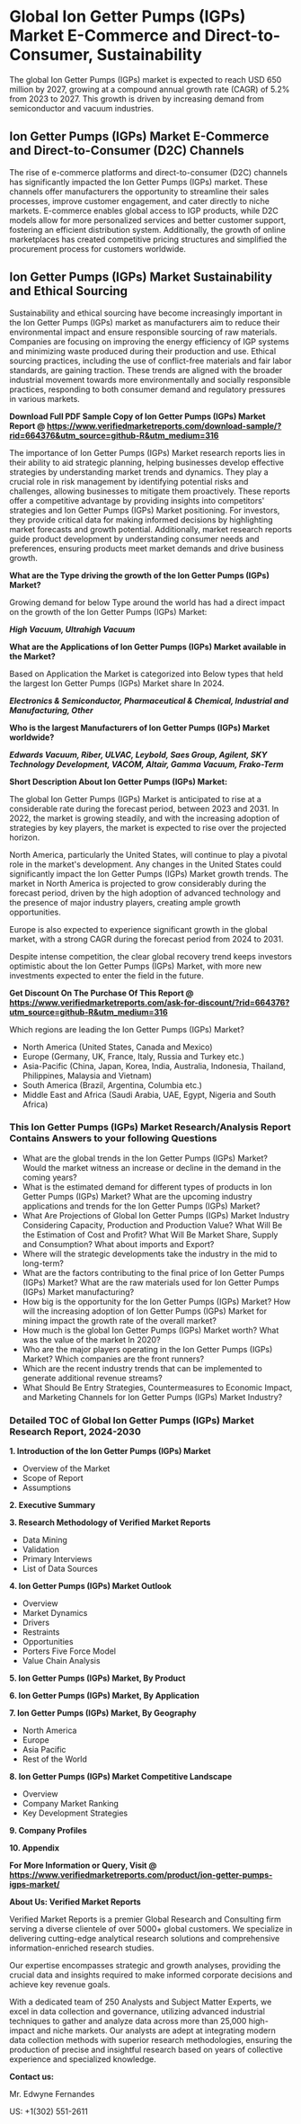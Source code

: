 <h1>Global Ion Getter Pumps (IGPs) Market E-Commerce and Direct-to-Consumer, Sustainability</h1><p class=""><p>The global Ion Getter Pumps (IGPs) market is expected to reach USD 650 million by 2027, growing at a compound annual growth rate (CAGR) of 5.2% from 2023 to 2027. This growth is driven by increasing demand from semiconductor and vacuum industries.</p><h2>Ion Getter Pumps (IGPs) Market E-Commerce and Direct-to-Consumer (D2C) Channels</h2><p>The rise of e-commerce platforms and direct-to-consumer (D2C) channels has significantly impacted the Ion Getter Pumps (IGPs) market. These channels offer manufacturers the opportunity to streamline their sales processes, improve customer engagement, and cater directly to niche markets. E-commerce enables global access to IGP products, while D2C models allow for more personalized services and better customer support, fostering an efficient distribution system. Additionally, the growth of online marketplaces has created competitive pricing structures and simplified the procurement process for customers worldwide.</p><h2>Ion Getter Pumps (IGPs) Market Sustainability and Ethical Sourcing</h2><p>Sustainability and ethical sourcing have become increasingly important in the Ion Getter Pumps (IGPs) market as manufacturers aim to reduce their environmental impact and ensure responsible sourcing of raw materials. Companies are focusing on improving the energy efficiency of IGP systems and minimizing waste produced during their production and use. Ethical sourcing practices, including the use of conflict-free materials and fair labor standards, are gaining traction. These trends are aligned with the broader industrial movement towards more environmentally and socially responsible practices, responding to both consumer demand and regulatory pressures in various markets.</p></p><p class=""><strong>Download Full PDF Sample Copy of Ion Getter Pumps (IGPs) Market Report @ <a href="https://www.verifiedmarketreports.com/download-sample/?rid=664376&utm_source=github-R&utm_medium=316" target="_blank">https://www.verifiedmarketreports.com/download-sample/?rid=664376&utm_source=github-R&utm_medium=316</a></strong></p><p>The importance of&nbsp;Ion Getter Pumps (IGPs) Market research reports lies in their ability to aid strategic planning, helping businesses develop effective strategies by understanding market trends and dynamics. They play a crucial role in risk management by identifying potential risks and challenges, allowing businesses to mitigate them proactively. These reports offer a competitive advantage by providing insights into competitors' strategies and Ion Getter Pumps (IGPs) Market positioning. For investors, they provide critical data for making informed decisions by highlighting market forecasts and growth potential. Additionally, market research reports guide product development by understanding consumer needs and preferences, ensuring products meet market demands and drive business growth.</p><p><strong>What are the&nbsp;Type driving the growth of the Ion Getter Pumps (IGPs) Market?</strong></p><p id="" class="">Growing demand for below Type around the world has had a direct impact on the growth of the Ion Getter Pumps (IGPs) Market:</p><p class=""><em><strong>High Vacuum, Ultrahigh Vacuum</strong></em></p><p class=""><strong>What are the&nbsp;Applications&nbsp;of Ion Getter Pumps (IGPs) Market available in the Market?</strong></p><p id="" class="">Based on Application the Market is categorized into Below types that held the largest Ion Getter Pumps (IGPs) Market share In 2024.</p><p class=""><em><strong>Electronics & Semiconductor, Pharmaceutical & Chemical, Industrial and Manufacturing, Other</strong></em></p><p class=""><strong>Who is the largest Manufacturers of Ion Getter Pumps (IGPs) Market worldwide?</strong></p><p><em><strong>Edwards Vacuum, Riber, ULVAC, Leybold, Saes Group, Agilent, SKY Technology Development, VACOM, Altair, Gamma Vacuum, Frako-Term</strong></em></p><p id="" class=""><strong>Short Description About Ion Getter Pumps (IGPs) Market:</strong></p><p>The global Ion Getter Pumps (IGPs) Market is anticipated to rise at a considerable rate during the forecast period, between 2023 and 2031. In 2022, the market is growing steadily, and with the increasing adoption of strategies by key players, the market is expected to rise over the projected horizon.</p><p>North America, particularly the United States, will continue to play a pivotal role in the market's development. Any changes in the United States could significantly impact the Ion Getter Pumps (IGPs) Market growth trends. The market in North America is projected to grow considerably during the forecast period, driven by the high adoption of advanced technology and the presence of major industry players, creating ample growth opportunities.</p><p>Europe is also expected to experience significant growth in the global market, with a strong CAGR during the forecast period from 2024 to 2031.</p><p>Despite intense competition, the clear global recovery trend keeps investors optimistic about the Ion Getter Pumps (IGPs) Market, with more new investments expected to enter the field in the future.</p><p id="" class=""><strong>Get Discount On The Purchase Of This Report @ <a href="https://www.verifiedmarketreports.com/ask-for-discount/?rid=664376?utm_source=github-R&utm_medium=316" target="_blank">https://www.verifiedmarketreports.com/ask-for-discount/?rid=664376?utm_source=github-R&utm_medium=316</a></strong></p><p class="">Which regions are leading the Ion Getter Pumps (IGPs) Market?</p><ul><li>North America (United States, Canada and Mexico)</li><li>Europe (Germany, UK, France, Italy, Russia and Turkey etc.)</li><li>Asia-Pacific (China, Japan, Korea, India, Australia, Indonesia, Thailand, Philippines, Malaysia and Vietnam)</li><li>South America (Brazil, Argentina, Columbia etc.)</li><li>Middle East and Africa (Saudi Arabia, UAE, Egypt, Nigeria and South Africa)</li></ul><h3 id="" class="">This Ion Getter Pumps (IGPs) Market Research/Analysis Report Contains Answers to your following Questions</h3><ul><li>What are the global trends in the Ion Getter Pumps (IGPs) Market? Would the market witness an increase or decline in the demand in the coming years?</li><li>What is the estimated demand for different types of products in Ion Getter Pumps (IGPs) Market? What are the upcoming industry applications and trends for the Ion Getter Pumps (IGPs) Market?</li><li>What Are Projections of Global Ion Getter Pumps (IGPs) Market Industry Considering Capacity, Production and Production Value? What Will Be the Estimation of Cost and Profit? What Will Be Market Share, Supply and Consumption? What about imports and Export?</li><li>Where will the strategic developments take the industry in the mid to long-term?</li><li>What are the factors contributing to the final price of Ion Getter Pumps (IGPs) Market? What are the raw materials used for Ion Getter Pumps (IGPs) Market manufacturing?</li><li>How big is the opportunity for the Ion Getter Pumps (IGPs) Market? How will the increasing adoption of Ion Getter Pumps (IGPs) Market for mining impact the growth rate of the overall market?</li><li>How much is the global Ion Getter Pumps (IGPs) Market worth? What was the value of the market In 2020?</li><li>Who are the major players operating in the Ion Getter Pumps (IGPs) Market? Which companies are the front runners?</li><li>Which are the recent industry trends that can be implemented to generate additional revenue streams?</li><li>What Should Be Entry Strategies, Countermeasures to Economic Impact, and Marketing Channels for Ion Getter Pumps (IGPs) Market Industry?</li></ul><h3 id="" class="">Detailed TOC of Global Ion Getter Pumps (IGPs) Market Research Report, 2024-2030</h3><p id="" class=""><strong>1. Introduction of the Ion Getter Pumps (IGPs) Market</strong></p><ul><li>Overview of the Market</li><li>Scope of Report</li><li>Assumptions</li></ul><p id="" class=""><strong>2. Executive Summary</strong></p><p id="" class=""><strong>3. Research Methodology of Verified Market Reports</strong></p><ul><li>Data Mining</li><li>Validation</li><li>Primary Interviews</li><li>List of Data Sources</li></ul><p id="" class=""><strong>4. Ion Getter Pumps (IGPs) Market Outlook</strong></p><ul><li>Overview</li><li>Market Dynamics</li><li>Drivers</li><li>Restraints</li><li>Opportunities</li><li>Porters Five Force Model</li><li>Value Chain Analysis</li></ul><p id="" class=""><strong>5. Ion Getter Pumps (IGPs) Market, By Product</strong></p><p id="" class=""><strong>6. Ion Getter Pumps (IGPs) Market, By Application</strong></p><p id="" class=""><strong>7. Ion Getter Pumps (IGPs) Market, By Geography</strong></p><ul><li>North America</li><li>Europe</li><li>Asia Pacific</li><li>Rest of the World</li></ul><p id="" class=""><strong>8. Ion Getter Pumps (IGPs) Market Competitive Landscape</strong></p><ul><li>Overview</li><li>Company Market Ranking</li><li>Key Development Strategies</li></ul><p id="" class=""><strong>9. Company Profiles</strong></p><p id="" class=""><strong>10. Appendix</strong></p><p id="" class=""><strong>For More Information or Query, Visit @ <a href="https://www.verifiedmarketreports.com/product/ion-getter-pumps-igps-market/" target="_blank">https://www.verifiedmarketreports.com/product/ion-getter-pumps-igps-market/</a></strong></p><p id="" class=""><strong>About Us: Verified Market Reports</strong></p><p id="" class="">Verified Market Reports is a premier Global Research and Consulting firm serving a diverse clientele of over 5000+ global customers. We specialize in delivering cutting-edge analytical research solutions and comprehensive information-enriched research studies.</p><p id="" class="">Our expertise encompasses strategic and growth analyses, providing the crucial data and insights required to make informed corporate decisions and achieve key revenue goals.</p><p id="" class="">With a dedicated team of 250 Analysts and Subject Matter Experts, we excel in data collection and governance, utilizing advanced industrial techniques to gather and analyze data across more than 25,000 high-impact and niche markets. Our analysts are adept at integrating modern data collection methods with superior research methodologies, ensuring the production of precise and insightful research based on years of collective experience and specialized knowledge.</p><p id="" class=""><strong>Contact us:</strong></p><p id="" class="">Mr. Edwyne Fernandes</p><p id="" class="">US: +1(302) 551-2611</p>